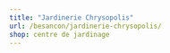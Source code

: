 ```yaml
---
title: "Jardinerie Chrysopolis"
url: /besancon/jardinerie-chrysopolis/
shop: centre de jardinage
---
```

